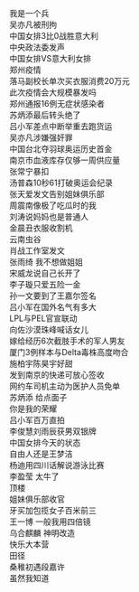 我是一个兵  
吴亦凡被刑拘  
中国女排3比0战胜意大利  
中央政法委发声  
中国女排VS意大利女排  
郑州疫情  
落马副校长单次买衣服消费20万元  
此次疫情会大规模暴发吗  
郑州通报16例无症状感染者  
苏炳添最后转头绝了  
吕小军差点中断举重去跑货运  
吴亦凡涉嫌强奸罪  
中国台北夺羽球奥运历史首金  
南京市血液库存仅够一周供应量  
张常宁暴扣  
汤普森10秒61打破奥运会纪录  
张天爱发文告别姐妹俱乐部  
周震南像极了吃瓜时的我  
刘涛说妈妈也是普通人  
金晨丑衣服收割机  
云南虫谷  
肖战工作室发文  
张雨绮 我不想做姐姐  
宋威龙说自己长开了  
李子璇只爱五险一金  
孙一文要到了王嘉尔签名  
吕小军在国外名气有多大  
LPL与PEL官宣联动  
向佐沙漠珠峰喊话女儿  
嫁给经历6次截肢手术的军人男友  
厦门3例样本与Delta毒株高度吻合  
施柏宇陈昊宇好甜  
发到南京的快递可放心签收  
网约车司机主动为医护人员免单  
苏炳添 给点面子  
你是我的荣耀  
吕小军百万直拍  
李俊慧刘雨辰获男双银牌  
中国女排今天的状态  
自由人还是王梦洁  
杨迪用四川话解说游泳比赛  
李盈莹 太牛了  
顶楼  
姐妹俱乐部收官  
牙买加包揽女子百米前三  
王一博 一般我用四倍镜  
乌合麒麟 神明改造  
快乐大本营  
田径  
桑稚初遇段嘉许  
虽然我知道  
